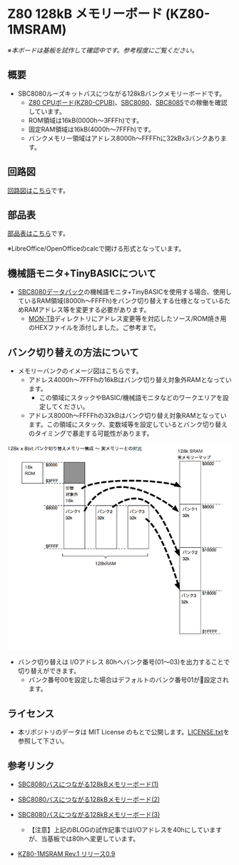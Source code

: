 # Z80 128kB メモリーボード (KZ80-1MSRAM)

*※本ボードは基板を試作して確認中です。参考程度にご覧ください。*

## 概要

- SBC8080ルーズキットバスにつながる128kBバンクメモリーボードです。
  - [Z80 CPUボード(KZ80-CPUB)](https://github.com/kuninet/Z80_CPUB/wiki)、[SBC8080](https://vintagechips.wordpress.com/2018/06/24/sbc8080-cpu%E3%83%AB%E3%83%BC%E3%82%BA%E3%82%AD%E3%83%83%E3%83%88/)、[SBC8085](https://vintagechips.wordpress.com/2018/08/27/sbc8085%e3%81%8c%e5%ae%8c%e6%88%90/)での稼働を確認しています。
  - ROM領域は16kB(0000h〜3FFFh)です。
  - 固定RAM領域は16kB(4000h〜7FFFh)です。
  - バンクメモリー領域はアドレス8000h〜FFFFhに32kBx3バンクあります。

## 回路図

[回路図はこちら](image/Z80-1MSRAM.pdf)です。

## 部品表

[部品表はこちら](KiCAD/Z80-1MSRAM.ods)です。

※LibreOffice/OpenOfficeのcalcで開ける形式となっています。

## 機械語モニタ+TinyBASICについて

- [SBC8080データパック](http://www.amy.hi-ho.ne.jp/officetetsu/storage/sbc8080_datapack.zip)の機械語モニタ+TinyBASICを使用する場合、使用しているRAM領域(8000h〜FFFFh)をバンク切り替えする仕様となっているためRAMアドレス等を変更する必要があります。
  - [MON-TB](MON-TB/)ディレクトリにアドレス変更等を対応したソース/ROM焼き用のHEXファイルを添付しました。ご参考まで。

## バンク切り替えの方法について

- メモリーバンクのイメージ図はこちらです。
  - アドレス4000h〜7FFFhの16kBはバンク切り替え対象外RAMとなっています。
    - この領域にスタックやBASIC/機械語モニタなどのワークエリアを設定してください。
  - アドレス8000h〜FFFFhの32kBはバンク切り替え対象RAMとなっています。この領域にスタック、変数域等を設定しているとバンク切り替えのタイミングで暴走する可能性があります。

![イメージ図](image/mem-image.png)

- バンク切り替えは I/Oアドレス 80hへバンク番号(01〜03)を出力することで切り替えができます。
  - バンク番号00を設定した場合はデフォルトのバンク番号01が設定されます。

## ライセンス

- 本リポジトリのデータは MIT License のもとで公開します。[LICENSE.txt](LICENSE.txt)を参照して下さい。

## 参考リンク

- [SBC8080バスにつながる128kBメモリーボード(1)](https://kuninet.wordpress.com/2018/08/11/sbc8080バスにつながる128kbメモリーボード1/)
- [SBC8080バスにつながる128kBメモリーボード(2)](https://kuninet.wordpress.com/2018/08/12/sbc8080バスにつながる128kbメモリーボード2/)
- [SBC8080バスにつながる128kBメモリーボード(3)](https://kuninet.wordpress.com/2018/08/13/sbc8080バスにつながる128kbメモリーボード3/)
  - 【注意】上記のBLOGの試作記事ではI/Oアドレスを40hにしていますが、当基板では80hへ変更しています。
  
- [KZ80-1MSRAM Rev.1 リリース0.9](https://kuninet.wordpress.com/2018/10/21/kz80-1msram-rev-1-%e3%83%aa%e3%83%aa%e3%83%bc%e3%82%b90-9/)
